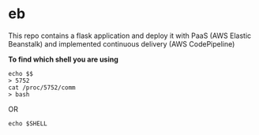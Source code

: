 # eb
This repo contains a flask application and deploy it with PaaS (AWS Elastic Beanstalk) and implemented continuous delivery (AWS CodePipeline)

**To find which shell you are using**
```
echo $$
> 5752
cat /proc/5752/comm
> bash
```
OR
```
echo $SHELL
```
